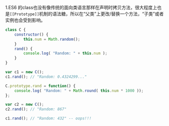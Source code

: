 1.ES6 的class也没有像传统的面向类语言那样在声明时拷贝方法，很大程度上也是`[[Prototype]]`机制的语法糖，所以在“父类”上更改/替换一个方法，“子类”或者实例也会受到影响。
```javascript
class C {
	constructor() {
		this.num = Math.random();
	}
	rand() {
		console.log( "Random: " + this.num );
	}
}

var c1 = new C();
c1.rand(); // "Random: 0.4324299..."

C.prototype.rand = function() {
	console.log( "Random: " + Math.round( this.num * 1000 ));
};

var c2 = new C();
c2.rand(); // "Random: 867"

c1.rand(); // "Random: 432" -- oops!!!
```
